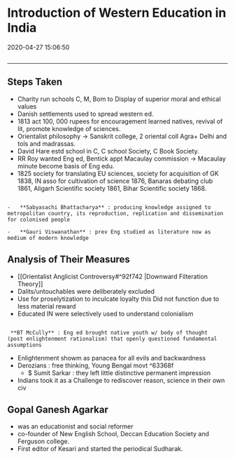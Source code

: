 # Introduction of Western Education in India

2020-04-27 15:06:50

```toc
```

---

## Steps Taken

- Charity run schools C, M, Bom to Display of superior moral and ethical values
- Danish settlements used to spread western ed.
- 1813 act 100, 000 rupees for encouragement learned natives, revival of lit, promote knowledge of sciences.
- Orientalist philosophy -> Sanskrit college, 2 oriental coll Agra+ Delhi and tols and madrassas.
- David Hare estd school in C, C school Society, C Book Society.
- RR Roy wanted Eng ed, Bentick appt Macaulay commission -> Macaulay minute become basis of Eng edu.
- 1825 society for translating EU sciences, society for acquisition of GK 1838, IN asso for cultivation of science 1876, Banaras debating club 1861, Aligarh Scientific society 1861, Bihar Scientific society 1868.

```ad-Views

-   **Sabyasachi Bhattacharya** : producing knowledge assigned to metropolitan country, its reproduction, replication and dissemination for colonised people

-   **Gauri Viswanathan** : prev Eng studied as literature now as medium of modern knowledge

```

## Analysis of Their Measures

- [[Orientalist Anglicist Controversy#^92f742 |Downward Filteration Theory]]
- Dalits/untouchables were deliberately excluded
- Use for proselytization to inculcate loyalty this Did not function due to less material reward
- Educated IN were selectively used to understand colonialism

```ad-Views

 **BT McCully** : Eng ed brought native youth w/ body of thought  (post enlightenment rationalism) that openly questioned fundamental assumptions

```

- Enlightenment showm as panacea for all evils and backwardness
- Derozians : free thinking, Young Bengal movt ^63368f
    - $ Sumit Sarkar : they left little distinctive permanent impression
- Indians took it as a Challenge to rediscover reason, science in their own civ

## Gopal Ganesh Agarkar

- was an educationist and social reformer
- co-founder of New English School, Deccan Education Society and Ferguson college.
- First editor of Kesari and started the periodical Sudharak.
